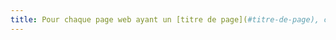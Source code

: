 ```yaml
---
title: Pour chaque page web ayant un [titre de page](#titre-de-page), ce titre est-il pertinent ?
---
```

